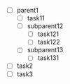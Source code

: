 - [ ] parent1
	- [ ] task11
	- [ ] subparent12
		- [ ] task121
		- [ ] task122
	- [ ] subparent13
		- [ ] task131
- [ ] task2
- [ ] task3